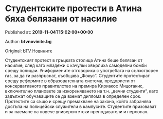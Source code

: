 
# Студентските протести в Атина бяха белязани от насилие

Published at: **2019-11-04T15:02:00+00:00**

Author: **btvnovinite.bg**

Original: [bTV Новините](https://btvnovinite.bg/svetut/studentskite-protesti-v-atina-bjaha-beljazani-ot-nasilie.html)

Студентският протест в гръцката столица Атина беше белязан от насилие, след като младежи с качулки хвърлиха самоделни бомби срещу полицаи.
Униформените отговориха с употребата на сълзотворен газ, за да ги разпръснат, съобщава „Фокус”.
Студентите протестират срещу реформите в образователната система, предприети от консервативното правителство на премира Кириакос Мицотакис, включително плановете за изкореняването на т.н. „вечни студенти“, като задължат обучаващите се да вземат диплома в определен срок.
Протестите са също и срещу премахване на закона, който забранява достъпа на полицейски служители в кампусите.
Студентите призовават и за наемане на повече университетски преподаватели и персонал.
